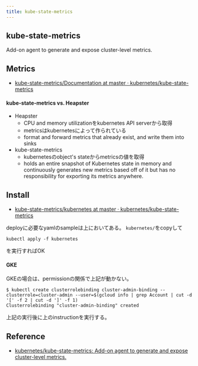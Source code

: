 ```yaml
---
title: kube-state-metrics
---
```


## kube-state-metrics
Add-on agent to generate and expose cluster-level metrics.

## Metrics
* [kube-state-metrics/Documentation at master · kubernetes/kube-state-metrics](https://github.com/kubernetes/kube-state-metrics/tree/master/Documentation)

#### kube-state-metrics vs. Heapster
* Heapster
    * CPU and memory utilizationをkubernetes API serverから取得
    * metricsはkubernetesによって作られている
    * format and forward metrics that already exist, and write them into sinks
* kube-state-metrics
    * kubernetesのobject's stateからmetricsの値を取得
    * holds an entire snapshot of Kubernetes state in memory and continuously generates new metrics based off of it but has no responsibility for exporting its metrics anywhere.

## Install
* [kube-state-metrics/kubernetes at master · kubernetes/kube-state-metrics](https://github.com/kubernetes/kube-state-metrics/tree/master/kubernetes)

deployに必要なyamlのsampleは上においてある。
`kubernetes/`をcopyして

```
kubectl apply -f kubernetes
```

を実行すればOK


#### GKE
GKEの場合は、permissionの関係で上記が動かない。

```
$ kubectl create clusterrolebinding cluster-admin-binding --clusterrole=cluster-admin --user=$(gcloud info | grep Account | cut -d '[' -f 2 | cut -d ']' -f 1)
Clusterrolebinding "cluster-admin-binding" created
```

上記の実行後に上のinstructionを実行する。

## Reference
* [kubernetes/kube-state-metrics: Add-on agent to generate and expose cluster-level metrics.](https://github.com/kubernetes/kube-state-metrics)
